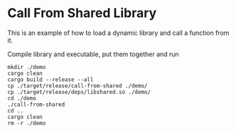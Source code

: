 # Call From Shared Library

This is an example of how to load a dynamic library
and call a function from it.

Compile library and executable, put them together and run
```shell
mkdir ./demo
cargo clean
cargo build --release --all
cp ./target/release/call-from-shared ./demo/
cp ./target/release/deps/libshared.so ./demo/
cd ./demo
./call-from-shared
cd ..
cargo clean
rm -r ./demo
```

